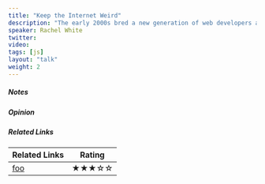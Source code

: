 ```yaml
---
title: "Keep the Internet Weird"
description: "The early 2000s bred a new generation of web developers and designers out of the pure need of creative expression. Teens didn’t have access to StackOverflow, and couldn’t easily Google their coding problems—so they turned to each other. Through collaboration and inspiration from others that were blazing their own way, they created their own unique personal sites without any regard for standards. Let’s explore the world of CSS via ‘filter: dropshadow’, JavaScript snippets, 8 pixel fonts and take a look back at what the web looked like before we followed the rules."
speaker: Rachel White
twitter: 
video:
tags: [js]
layout: "talk"
weight: 2
---
```


<article id="1">

##### Notes

</article>

<article id="2">

##### Opinion

</article>

<article id="3">

##### Related Links

Related Links | Rating
--- | ---
[foo](https://foo) | ★★★☆☆

</article>